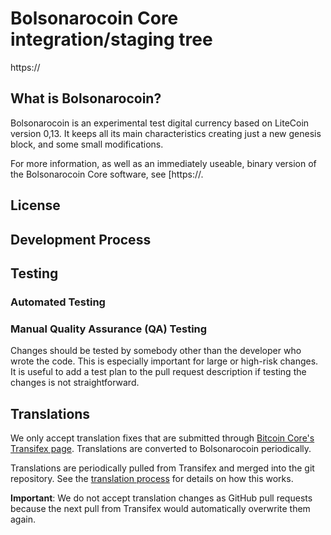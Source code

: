 Bolsonarocoin Core integration/staging tree
=====================================


https://

What is Bolsonarocoin?
----------------

Bolsonarocoin is an experimental test digital currency based on LiteCoin version 0,13.
It keeps all its main characteristics creating just a new genesis block, and some small modifications.

For more information, as well as an immediately useable, binary version of
the Bolsonarocoin Core software, see [https://.

License
-------


Development Process
-------------------



Testing
-------



### Automated Testing



### Manual Quality Assurance (QA) Testing

Changes should be tested by somebody other than the developer who wrote the
code. This is especially important for large or high-risk changes. It is useful
to add a test plan to the pull request description if testing the changes is
not straightforward.

Translations
------------

We only accept translation fixes that are submitted through [Bitcoin Core's Transifex page](https://www.transifex.com/projects/p/bitcoin/).
Translations are converted to Bolsonarocoin periodically.

Translations are periodically pulled from Transifex and merged into the git repository. See the
[translation process](doc/translation_process.md) for details on how this works.

**Important**: We do not accept translation changes as GitHub pull requests because the next
pull from Transifex would automatically overwrite them again.
